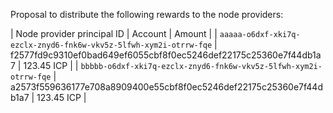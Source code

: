 Proposal to distribute the following rewards to the node providers:

| Node provider principal ID | Account | Amount |
| `aaaaa-o6dxf-xki7q-ezclx-znyd6-fnk6w-vkv5z-5lfwh-xym2i-otrrw-fqe` | f2577fd9c9310ef0bad649ef6055cbf8f0ec5246def22175c25360e7f44db1a7 | 123.45 ICP |
| `bbbbb-o6dxf-xki7q-ezclx-znyd6-fnk6w-vkv5z-5lfwh-xym2i-otrrw-fqe` | a2573f559636177e708a8909400e55cbf8f0ec5246def22175c25360e7f44db1a7 | 123.45 ICP |
